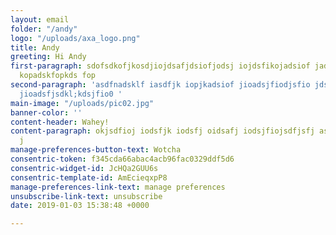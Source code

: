```yaml
---
layout: email
folder: "/andy"
logo: "/uploads/axa_logo.png"
title: Andy
greeting: Hi Andy
first-paragraph: sdofsdkofjkosdjiojdsafjdsiofjodsj iojdsfikojadsiof jadsiofdsf lkasdkof
  kopadskfopkds fop
second-paragraph: 'asdfnadsklf iasdfjk iopjkadsiof jioadsjfiodjsfio jdsiofj iodsjio
  jioadsfjsdkl;kdsjfio0 '
main-image: "/uploads/pic02.jpg"
banner-color: ''
content-header: Wahey!
content-paragraph: okjsdfioj iodsfjk iodsfj oidsafj iodsjfiojsdfjsfj asdfpo kadsipf
  j
manage-preferences-button-text: Wotcha
consentric-token: f345cda66abac4acb96fac0329ddf5d6
consentric-widget-id: JcHQa2GUU6s
consentric-template-id: AmEcieqxpP8
manage-preferences-link-text: manage preferences
unsubscribe-link-text: unsubscribe
date: 2019-01-03 15:38:48 +0000

---
```

